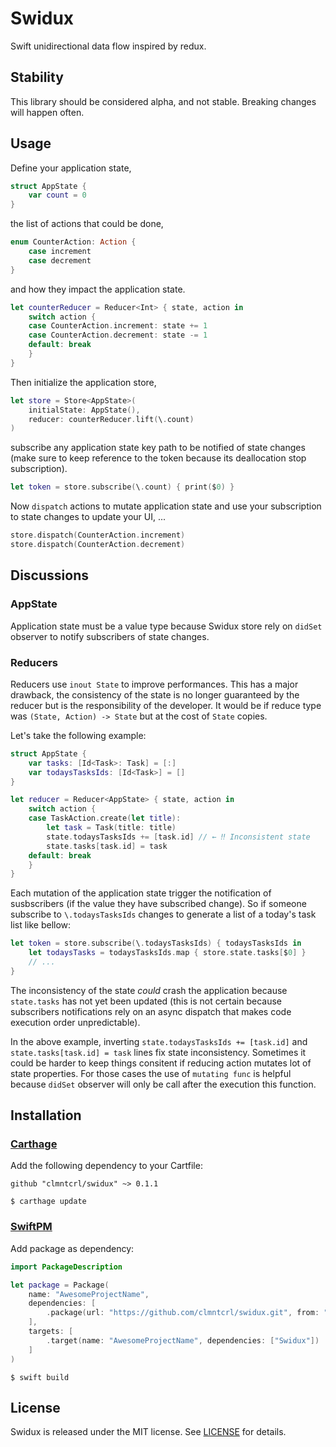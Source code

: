 # Swidux

Swift unidirectional data flow inspired by redux.

## Stability

This library should be considered alpha, and not stable. Breaking changes will happen often.

## Usage

Define your application state,

```swift
struct AppState {
    var count = 0
}
```

the list of actions that could be done,

```swift
enum CounterAction: Action {
    case increment
    case decrement
}
```

and how they impact the application state.

```swift
let counterReducer = Reducer<Int> { state, action in
    switch action {
    case CounterAction.increment: state += 1
    case CounterAction.decrement: state -= 1
    default: break
    }
}
```

Then initialize the application store,

```swift
let store = Store<AppState>(
    initialState: AppState(),
    reducer: counterReducer.lift(\.count)
)
```

subscribe any application state key path to be notified of state changes (make sure to keep reference to the token because its deallocation stop subscription).

```swift
let token = store.subscribe(\.count) { print($0) }
```

Now `dispatch` actions to mutate application state and use your subscription to state changes to update your UI, ...

```swift
store.dispatch(CounterAction.increment)
store.dispatch(CounterAction.decrement)
```

## Discussions

### AppState

Application state must be a value type because Swidux store rely on `didSet` observer to notify subscribers of state changes.

### Reducers

Reducers use `inout State` to improve performances. This has a major drawback, the consistency of the state is no longer guaranteed by the reducer but is the responsibility of the developer. It would be if reduce type was `(State, Action) -> State` but at the cost of `State` copies. 

Let's take the following example:

```swift
struct AppState {
    var tasks: [Id<Task>: Task] = [:]
    var todaysTasksIds: [Id<Task>] = []
}

let reducer = Reducer<AppState> { state, action in
    switch action {
    case TaskAction.create(let title):
        let task = Task(title: title)
        state.todaysTasksIds += [task.id] // ← ‼️ Inconsistent state
        state.tasks[task.id] = task
    default: break
    }
}
```

Each mutation of the application state trigger the notification of susbscribers (if the value they have subscribed change). So if someone subscribe to `\.todaysTasksIds` changes to generate a list of a today's task list like bellow:

```swift
let token = store.subscribe(\.todaysTasksIds) { todaysTasksIds in 
    let todaysTasks = todaysTasksIds.map { store.state.tasks[$0] }
    // ...
}
```

The inconsistency of the state _could_ crash the application because `state.tasks` has not yet been updated (this is not certain because subscribers notifications rely on an async dispatch that makes code execution order unpredictable).

In the above example, inverting `state.todaysTasksIds += [task.id]` and `state.tasks[task.id] = task` lines fix state inconsistency. Sometimes it could be harder to keep things consitent if reducing action mutates lot of state properties. For those cases the use of `mutating func` is helpful because `didSet` observer will only be call after the execution this function.

## Installation

### [Carthage](https://github.com/Carthage/Carthage)

Add the following dependency to your Cartfile:

```
github "clmntcrl/swidux" ~> 0.1.1
```

```
$ carthage update
```


### [SwiftPM](https://github.com/apple/swift-package-manager)

Add package as dependency:

```swift
import PackageDescription

let package = Package(
    name: "AwesomeProjectName",
    dependencies: [
        .package(url: "https://github.com/clmntcrl/swidux.git", from: "0.1.1"),
    ],
    targets: [
        .target(name: "AwesomeProjectName", dependencies: ["Swidux"])
    ]
)
```

```
$ swift build
```


## License

Swidux is released under the MIT license. See [LICENSE](LICENSE) for details.
